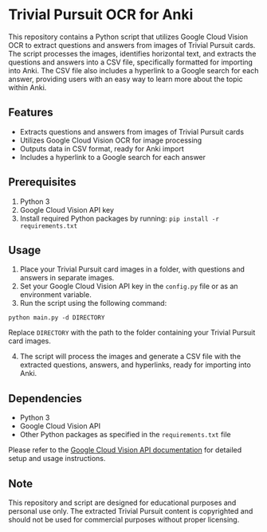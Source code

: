 # Trivial Pursuit OCR for Anki

This repository contains a Python script that utilizes Google Cloud Vision OCR to extract questions and answers from images of Trivial Pursuit cards. The script processes the images, identifies horizontal text, and extracts the questions and answers into a CSV file, specifically formatted for importing into Anki. The CSV file also includes a hyperlink to a Google search for each answer, providing users with an easy way to learn more about the topic within Anki.

## Features

- Extracts questions and answers from images of Trivial Pursuit cards
- Utilizes Google Cloud Vision OCR for image processing
- Outputs data in CSV format, ready for Anki import
- Includes a hyperlink to a Google search for each answer

## Prerequisites

1. Python 3
2. Google Cloud Vision API key
3. Install required Python packages by running: `pip install -r requirements.txt`

## Usage

1. Place your Trivial Pursuit card images in a folder, with questions and answers in separate images.
2. Set your Google Cloud Vision API key in the `config.py` file or as an environment variable.
3. Run the script using the following command:

`python main.py -d DIRECTORY`


Replace `DIRECTORY` with the path to the folder containing your Trivial Pursuit card images.

4. The script will process the images and generate a CSV file with the extracted questions, answers, and hyperlinks, ready for importing into Anki.

## Dependencies

- Python 3
- Google Cloud Vision API
- Other Python packages as specified in the `requirements.txt` file

Please refer to the [Google Cloud Vision API documentation](https://cloud.google.com/vision/docs/setup) for detailed setup and usage instructions.

## Note

This repository and script are designed for educational purposes and personal use only. The extracted Trivial Pursuit content is copyrighted and should not be used for commercial purposes without proper licensing.
